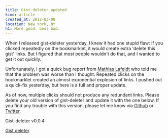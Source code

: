 ```yaml
---
title: Gist-deleter updated
kind: article
created_at: 2012-03-08
location: New York, NY
h1: More good. Less bad.
---
```


When I released gist-deleter yesterday, I knew it had one stupid flaw: if
you clicked repeatedly on the bookmarklet, it would create extra 'delete
this gist' links. But I figured that most people wouldn't do that, and
I wanted to get it out quickly.

Unfortunately, I got a quick bug report from [Mathias Lafeldt][ml] who told
me that the problem was worse than I thought. Repeated clicks on the
bookmarklet created an almost exponential explosion of links. I pushed out
a quick-fix yesterday, but here is a full and proper update.

As of now, multiple clicks should not produce any redundant links. Please
delete your old version of gist-deleter and update it with the one below.
If you find any trouble with this version, please let me know via
[Github][gh] or [Twitter][t].

Gist-deleter v0.0.4

<p><a href='javascript:(function(){function b(e){var f=document.createElement("span");var d=document.createElement("a");var g="/delete"+e;d.href=g;d.className="gistDeleter";d.innerHTML="delete this gist";d.onclick=function(h){$.ajax(g,{type:"delete","data-method":"delete",success:function(){$(d).closest("div.file").fadeOut()}});h.preventDefault()};$(f).append(d);return f}function a(){return window.location.host==="gist.github.com"&&window.location.pathname==="/mine"&&$("a.gistDeleter").length===0}if(a()){var c=Array.prototype.slice;c.call($(".file .info span:first-child a")).forEach(function(d){var e=$(d).attr("href");$(d).closest("div.info").append(b(e))})}}());'>Gist deleter</a></p>

[ml]: https://twitter.com/mlafeldt
[t]: http://twitter.com/telemachus
[gh]: https://github.com/telemachus/gist-deleter
